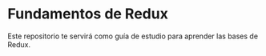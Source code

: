 # Fundamentos de Redux

Este repositorio te servirá como guía de estudio para aprender las bases de Redux.

